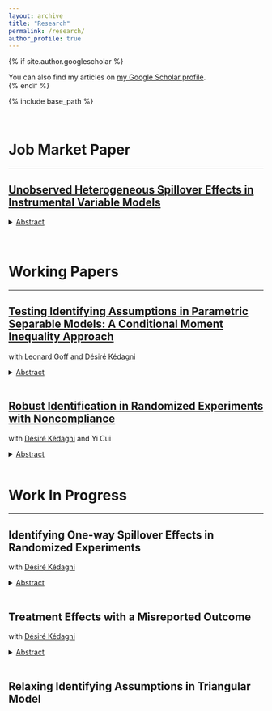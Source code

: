 ```yaml
---
layout: archive
title: "Research"
permalink: /research/
author_profile: true
---
```


{% if site.author.googlescholar %}
  <div class="wordwrap">You can also find my articles on <a href="{{site.author.googlescholar}}">my Google Scholar profile</a>.</div>
{% endif %}

{% include base_path %}

<head>
  <meta charset="UTF-8">
  <title>Katex</title>
  <link rel="stylesheet" href="https://cdn.jsdelivr.net/npm/katex@0.11.1/dist/katex.min.css" integrity="sha384-zB1R0rpPzHqg7Kpt0Aljp8JPLqbXI3bhnPWROx27a9N0Ll6ZP/+DiW/UqRcLbRjq" crossorigin="anonymous">
  <script defer src="https://cdn.jsdelivr.net/npm/katex@0.11.1/dist/katex.min.js" integrity="sha384-y23I5Q6l+B6vatafAwxRu/0oK/79VlbSz7Q9aiSZUvyWYIYsd+qj+o24G5ZU2zJz" crossorigin="anonymous"></script>
  <script defer src="https://cdn.jsdelivr.net/npm/katex@0.11.1/dist/contrib/auto-render.min.js" integrity="sha384-kWPLUVMOks5AQFrykwIup5lo0m3iMkkHrD0uJ4H5cjeGihAutqP0yW0J6dpFiVkI" crossorigin="anonymous" onload="renderMathInElement(document.body);"></script>
</head>



<br>

# Job Market Paper
***

## [Unobserved Heterogeneous Spillover Effects in Instrumental Variable Models](https://huanwu-econ.github.io/files/JMP_Wu.pdf)

<details>
   <summary><u>Abstract</u></summary>
   <p>
</p>
</details> <br> 


<br>

# Working Papers
***

## [Testing Identifying Assumptions in Parametric Separable Models: A Conditional Moment Inequality Approach](https://huanwu-econ.github.io/files/GKW-2024.pdf) 
with [Leonard Goff](https://www.leonardgoff.com/) and [Désiré Kédagni](https://sites.google.com/site/desirekedagni/)

<details>
    <summary><u>Abstract</u></summary>
    <p>In this paper, we propose a simple method for testing identifying assumptions in parametric separable models, namely treatment exogeneity, instrument validity, and/or homoskedasticity. We show that the testable implications can be written in the intersection bounds framework, which is easy to implement using the inference method proposed in Chernozhukov, Lee, and Rosen (2013), and the Stata package of Chernozhukov et al. (2015). Monte Carlo simulations confirm that our test is consistent and controls size. We use our proposed method to test the validity of some commonly used instrumental variables, such as the average price in other markets in Nevo and Rosen (2012), the Bartik instrument in Card (2009), and the test rejects both instrumental variable models. When the identifying assumptions are rejected, we discuss solutions that allow researchers to identify some causal parameters of interest after relaxing functional form assumptions. We show that the IV model is nontestable if no functional form assumption is made on the outcome equation, when there exists a one-to-one mapping between the continuous treatment variable, the instrument, and the first-stage unobserved heterogeneity.
    </p>
</details> <br> 

## [Robust Identification in Randomized Experiments with Noncompliance](https://huanwu-econ.github.io/files/KWC-2025.pdf) 
with [Désiré Kédagni](https://sites.google.com/site/desirekedagni/) and Yi Cui

<details>
    <summary><u>Abstract</u></summary><p> 
    Instrument variable (IV) methods are widely used in empirical research to identify causal effects of a policy. In the local average treatment effect (LATE) framework, the IV estimand identifies the LATE under three main assumptions: random assignment, exclusion restriction, and monotonicity. However, these assumptions are often questionable in many applications, leading some researchers to doubt the causal interpretation of the IV estimand. This paper considers a robust identification of causal parameters in a randomized experiment setting with noncompliance where the standard LATE assumptions could be violated. We discuss identification under two sets of weaker assumptions: random assignment and exclusion restriction (without monotonicity), and random assignment and monotonicity (without exclusion restriction). We derive sharp bounds on some causal parameters under these two sets of relaxed LATE assumptions. Finally, we apply our method to revisit the random information experiment conducted in Bursztyn, González, and Yanagizawa-Drott (2020) and find that the standard LATE assumptions are jointly incompatible in this application. We then estimate the robust identified sets under the two sets of relaxed assumptions.
</p>
</details> <br> 



# Work In Progress
***

## Identifying One-way Spillover Effects in Randomized Experiments
with [Désiré Kédagni](https://sites.google.com/site/desirekedagni/)

<details>
    <summary><u>Abstract</u></summary><p>   
	In this paper, we consider the identification of one-way spillover effects in a randomized experiment where we observe different groups of individuals. In each group, some individuals are randomly assigned a treatment, while the remaining individuals do not receive the assignment directly. However, the decision/behavior and outcome of those who do not receive the treatment may be influenced by their treated peers. Individuals who are assigned the treatment are the "leaders," while those who do not receive the treatment but may be exposed to its effects are referred to as "followers." We are interested in identifying the causal effects of a leader’s treatment on her follower’s outcome. To do so, we introduce the concepts of local average controlled spillover effects (LACSE) and local average controlled direct effects (LACDE). We reformulate the identification problem as a two-component mixture problem. This allows us to derive sharp bounds for these parameters by employing Lee’s (2009) trimming strategy. Furthermore, we demonstrate how our framework can be applied to a randomized experiment with imperfect compliance in which the instrument could potentially violate the exclusion restriction. Finally, we propose estimation and uniform inference results for the identified sets.
</p>
</details> <br> 

## Treatment Effects with a Misreported Outcome
with [Désiré Kédagni](https://sites.google.com/site/desirekedagni/)

<details>
    <summary><u>Abstract</u></summary><p>   
	In this paper, we discuss some identification issues that arise in policy evaluation when the outcome variable is misreported. We show that when the outcome of interest is binary and misclassified in a randomized experiment with perfect compliance, the difference-in-means estimand identifies a weighted average treatment effect for people who misreport and those who do not, with a negative weight for the former group. This negative result extends to randomized experiments with imperfect compliance. We show that the availability of multiple exogenous data sources can help partially identify treatment effects for the correctly reporting and misreporting groups separately. We generalize our identification results to any real-valued outcomes. We demonstrate how the knowledge of the direction of misreporting could help tighten the identified set. 
</p>
</details> <br> 

## Relaxing Identifying Assumptions in Triangular Model
